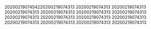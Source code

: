 2020021907454220200219074313
20200219074313
20200219074313
20200219074313
20200219074313
20200219074313
20200219074313
20200219074313
20200219074313
20200219074313
20200219074313
20200219074313
20200219074313
20200219074313
20200219074313
